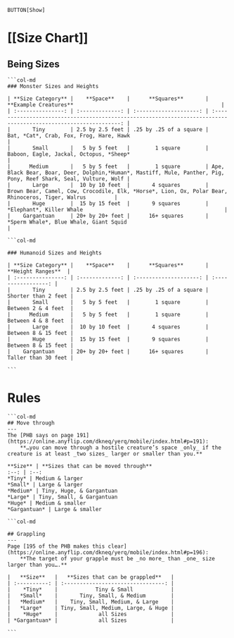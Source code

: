 
`BUTTON[Show]`
# [[Size Chart]] 
## Being Sizes
````col
```col-md
### Monster Sizes and Heights

| **Size Category** |    **Space**    |      **Squares**       |                                              **Example Creatures**                                               |
| :---------------: | :-------------: | :--------------------: | :--------------------------------------------------------------------------------------------------------------: |
|       Tiny        | 2.5 by 2.5 feet | .25 by .25 of a square |                                     Bat, *Cat*, Crab, Fox, Frog, Hare, Hawk                                      |
|       Small       |   5 by 5 feet   |        1 square        |                                     Baboon, Eagle, Jackal, Octopus, *Sheep*                                      |
|      Medium       |   5 by 5 feet   |        1 square        | Ape, Black Bear, Boar, Deer, Dolphin,*Human*, Mastiff, Mule, Panther, Pig, Pony, Reef Shark, Seal, Vulture, Wolf |
|       Large       |  10 by 10 feet  |       4 squares        |         Brown Bear, Camel, Cow, Crocodile, Elk, *Horse*, Lion, Ox, Polar Bear, Rhinoceros, Tiger, Walrus         |
|       Huge        |  15 by 15 feet  |       9 squares        |                                             *Elephant*, Killer Whale                                             |
|    Gargantuan     | 20+ by 20+ feet |      16+ squares       |                                      *Sperm Whale*, Blue Whale, Giant Squid                                      |

```col-md

### Humanoid Sizes and Heights

| **Size Category** |    **Space**    |      **Squares**       |  **Height Ranges**  |
| :---------------: | :-------------: | :--------------------: | :-----------------: |
|       Tiny        | 2.5 by 2.5 feet | .25 by .25 of a square | Shorter than 2 feet |
|       Small       |   5 by 5 feet   |        1 square        | Between 2 & 4 feet  |
|      Medium       |   5 by 5 feet   |        1 square        | Between 4 & 8 feet  |
|       Large       |  10 by 10 feet  |       4 squares        | Between 8 & 15 feet |
|       Huge        |  15 by 15 feet  |       9 squares        | Between 8 & 15 feet |
|    Gargantuan     | 20+ by 20+ feet |      16+ squares       | Taller than 30 feet |

```
````

# Rules
````col
```col-md
## Move through 
---
The [PHB says on page 191](https://online.anyflip.com/dkneq/yerq/mobile/index.html#p=191): 
	**…you can move through a hostile creature’s space _only_ if the creature is at least _two sizes_ larger or smaller than you.**

**Size** | **Sizes that can be moved through**
:--: | :--:
*Tiny* | Medium & larger 
*Small* | Large & larger 
*Medium* | Tiny, Huge, & Gargantuan 
*Large* | Tiny, Small, & Gargantuan 
*Huge* | Medium & smaller 
*Gargantuan* | Large & smaller  

```col-md

## Grappling
---
Page [195 of the PHB makes this clear](https://online.anyflip.com/dkneq/yerq/mobile/index.html#p=196): 
	**The target of your grapple must be _no more_ than _one_ size larger than you….**  

|   **Size**   |   **Sizes that can be grappled**   |
| :----------: | :--------------------------------: |
|    *Tiny*    |            Tiny & Small            |
|   *Small*    |       Tiny, Small, & Medium        |
|   *Medium*   |    Tiny, Small, Medium, & Large    |
|   *Large*    | Tiny, Small, Medium, Large, & Huge |
|    *Huge*    |             all Sizes              |
| *Gargantuan* |             all Sizes              |

```
````  

